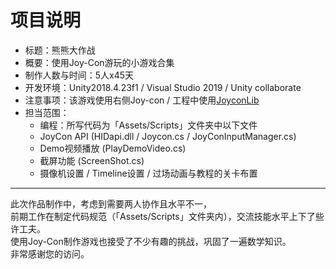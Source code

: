 
# 项目说明

* 标题：熊熊大作战
* 概要：使用Joy-Con游玩的小游戏合集
* 制作人数与时间：5人x45天
* 开发环境：Unity2018.4.23f1 / Visual Studio 2019 / Unity collaborate
* 注意事项：该游戏使用右侧Joy-con /  工程中使用[JoyconLib](https://github.com/Looking-Glass/JoyconLib "跳转至GitHub页面")
* 担当范围：
  * 编程：所写代码为「Assets/Scripts」文件夹中以下文件
  * JoyCon API (HIDapi.dll / Joycon.cs / JoyConInputManager.cs)
  * Demo视频播放 	(PlayDemoVideo.cs)
  * 截屏功能	(ScreenShot.cs)
  * 摄像机设置 / Timeline设置 / 过场动画与教程的关卡布置  
---
此次作品制作中，考虑到需要两人协作且水平不一，  
前期工作在制定代码规范（「Assets/Scripts」文件夹内），交流技能水平上下了些许工夫。   
使用Joy-Con制作游戏也接受了不少有趣的挑战，巩固了一遍数学知识。   
非常感谢您的访问。  